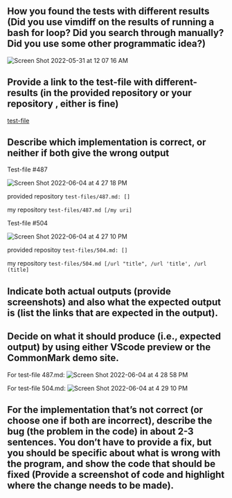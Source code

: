 ## How you found the tests with different results (Did you use vimdiff on the results of running a bash for loop? Did you search through manually? Did you use some other programmatic idea?)

![Screen Shot 2022-05-31 at 12 07 16 AM](https://user-images.githubusercontent.com/103228431/171113911-fd044259-5df8-4844-955e-fa262130868a.png)

## Provide a link to the test-file with different-results (in the provided repository or your repository , either is fine)
[test-file]()

## Describe which implementation is correct, or neither if both give the wrong output
Test-file #487

![Screen Shot 2022-06-04 at 4 27 18 PM](https://user-images.githubusercontent.com/103228431/172028683-120236bb-dfa2-4345-86b0-d8cd344eebf6.png)


provided repository
`test-files/487.md:
[]`

my repository
`test-files/487.md
[/my uri]`

Test-file #504

![Screen Shot 2022-06-04 at 4 27 10 PM](https://user-images.githubusercontent.com/103228431/172028680-c91209d8-90d7-4dc5-953c-3ba711d8df4c.png)

provided repositoy
`test-files/504.md:
[]`

my repository
`test-files/504.md
[/url "title", /url 'title', /url (title]`



## Indicate both actual outputs (provide screenshots) and also what the expected output is (list the links that are expected in the output).

## Decide on what it should produce (i.e., expected output) by using either VScode preview or the CommonMark demo site.
For test-file 487.md:
![Screen Shot 2022-06-04 at 4 28 58 PM](https://user-images.githubusercontent.com/103228431/172028728-64ca2780-9271-4d62-a51f-738527827eb5.png)

For test-file 504.md:
![Screen Shot 2022-06-04 at 4 29 10 PM](https://user-images.githubusercontent.com/103228431/172028730-db6d58ec-c9aa-4a8b-9a70-c292ef50ded4.png)

## For the implementation that’s not correct (or choose one if both are incorrect), describe the bug (the problem in the code) in about 2-3 sentences. You don’t have to provide a fix, but you should be specific about what is wrong with the program, and show the code that should be fixed (Provide a screenshot of code and highlight where the change needs to be made).
